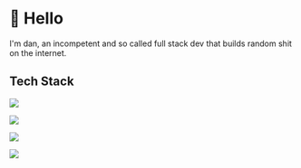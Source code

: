 # 👋 Hello

I'm dan, an incompetent and so called full stack dev that builds random shit on the internet.

## Tech Stack

![](https://skillicons.dev/icons?i=nodejs,js,ts,html,css,lua)

![](https://skillicons.dev/icons?i=tailwind,nextjs,svelte,graphql,sentry,prisma)

![](https://skillicons.dev/icons?i=postgres,mysql,sqlite,mongodb,redis,cassandra)

![](https://skillicons.dev/icons?i=docker,cloudflare,workers,linux,git,gcp)